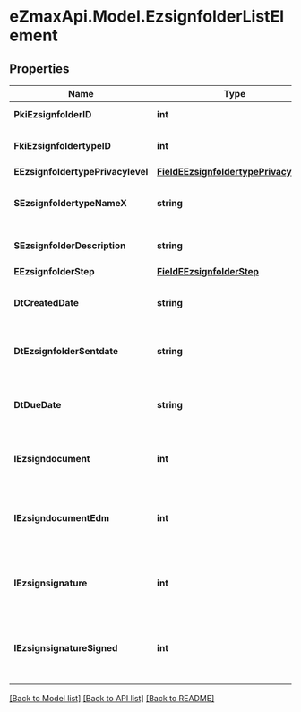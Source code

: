 
# eZmaxApi.Model.EzsignfolderListElement

## Properties

Name | Type | Description | Notes
------------ | ------------- | ------------- | -------------
**PkiEzsignfolderID** | **int** | The unique ID of the Ezsignfolder | 
**FkiEzsignfoldertypeID** | **int** | The unique ID of the Ezsignfoldertype. | 
**EEzsignfoldertypePrivacylevel** | [**FieldEEzsignfoldertypePrivacylevel**](FieldEEzsignfoldertypePrivacylevel.md) |  | 
**SEzsignfoldertypeNameX** | **string** | The name of the Ezsignfoldertype in the language of the requester | 
**SEzsignfolderDescription** | **string** | The description of the Ezsignfolder | 
**EEzsignfolderStep** | [**FieldEEzsignfolderStep**](FieldEEzsignfolderStep.md) |  | 
**DtCreatedDate** | **string** | The date and time at which the object was created | 
**DtEzsignfolderSentdate** | **string** | The date and time at which the Ezsign folder was sent the last time. | 
**DtDueDate** | **string** | Represent a Date Time. The timezone is the one configured in the User&#39;s profile. | 
**IEzsigndocument** | **int** | The total number of Ezsigndocument in the folder | 
**IEzsigndocumentEdm** | **int** | The total number of Ezsigndocument in the folder that were saved in the edm system | 
**IEzsignsignature** | **int** | The total number of signature blocks in all Ezsigndocuments in the folder | 
**IEzsignsignatureSigned** | **int** | The total number of already signed signature blocks in all Ezsigndocuments in the folder | 

[[Back to Model list]](../README.md#documentation-for-models)
[[Back to API list]](../README.md#documentation-for-api-endpoints)
[[Back to README]](../README.md)

